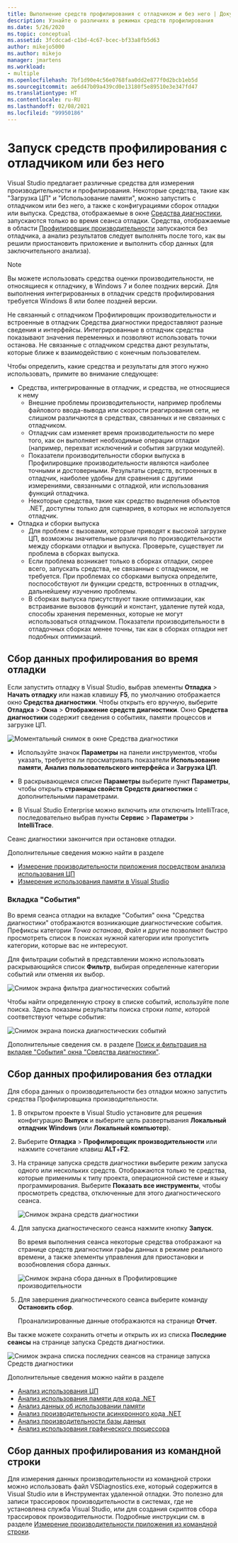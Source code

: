 ```yaml
---
title: Выполнение средств профилирования с отладчиком и без него | Документация Майкрософт
description: Узнайте о различиях в режимах средств профилирования
ms.date: 5/26/2020
ms.topic: conceptual
ms.assetid: 3fcdccad-c1bd-4c67-bcec-bf33a8fb5d63
author: mikejo5000
ms.author: mikejo
manager: jmartens
ms.workload:
- multiple
ms.openlocfilehash: 7bf1d90e4c56e0768faa0dd2e877f0d2bcb1eb5d
ms.sourcegitcommit: ae6d47b09a439cd0e13180f5e89510e3e347fd47
ms.translationtype: HT
ms.contentlocale: ru-RU
ms.lasthandoff: 02/08/2021
ms.locfileid: "99950186"
---
```

# <a name="run-profiling-tools-with-or-without-the-debugger"></a>Запуск средств профилирования с отладчиком или без него

Visual Studio предлагает различные средства для измерения производительности и профилирования. Некоторые средства, такие как "Загрузка ЦП" и "Использование памяти", можно запустить с отладчиком или без него, а также с конфигурациями сборок отладки или выпуска. Средства, отображаемые в окне [Средства диагностики](../profiling/profiling-feature-tour.md#measure-performance-while-debugging), запускаются только во время сеанса отладки. Средства, отображаемые в области [Профилировщик производительности](../profiling/profiling-feature-tour.md#post_mortem) запускаются без отладчика, а анализ результатов следует выполнять после того, как вы решили приостановить приложение и выполнить сбор данных (для заключительного анализа).

>[!NOTE]
>Вы можете использовать средства оценки производительности, не относящиеся к отладчику, в Windows 7 и более поздних версий. Для выполнения интегрированных в отладчик средств профилирования требуется Windows 8 или более поздней версии.

Не связанный с отладчиком Профилировщик производительности и встроенные в отладчик Средства диагностики предоставляют разные сведения и интерфейсы. Интегрированные в отладчик средства показывают значения переменных и позволяют использовать точки останова. Не связанные с отладчиком средства дают результаты, которые ближе к взаимодействию с конечным пользователем.

Чтобы определить, какие средства и результаты для этого нужно использовать, примите во внимание следующее:

- Средства, интегрированные в отладчик, и средства, не относящиеся к нему
  - Внешние проблемы производительности, например проблемы файлового ввода-вывода или скорости реагирования сети, не слишком различаются в средствах, связанных и не связанных с отладчиком.
  - Отладчик сам изменяет время производительности по мере того, как он выполняет необходимые операции отладки (например, перехват исключений и события загрузки модулей).
  - Показатели производительности сборки выпуска в Профилировщике производительности являются наиболее точными и достоверными. Результаты средств, встроенных в отладчик, наиболее удобны для сравнения с другими измерениями, связанными с отладкой, или использования функций отладчика.
  - Некоторые средства, такие как средство выделения объектов .NET, доступны только для сценариев, в которых не используется отладчик.
- Отладка и сборки выпуска
  - Для проблем с вызовами, которые приводят к высокой загрузке ЦП, возможны значительные различия по производительности между сборками отладки и выпуска. Проверьте, существует ли проблема в сборках выпуска.
  - Если проблема возникает только в сборках отладки, скорее всего, запускать средства, не связанные с отладчиком, не требуется. При проблемах со сборками выпуска определите, поспособствуют ли функции средств, встроенных в отладчик, дальнейшему изучению проблемы.
  - В сборках выпуска присутствуют такие оптимизации, как встраивание вызовов функций и констант, удаление путей кода, способы хранения переменных, которые не могут использоваться отладчиком. Показатели производительности в отладочных сборках менее точны, так как в сборках отладки нет подобных оптимизаций.

## <a name="collect-profiling-data-while-debugging"></a><a name="BKMK_Quick_start__Collect_diagnostic_data"></a> Сбор данных профилирования во время отладки

Если запустить отладку в Visual Studio, выбрав элементы **Отладка** > **Начать отладку** или нажав клавишу **F5**, по умолчанию отображается окно **Средства диагностики**. Чтобы открыть его вручную, выберите **Отладка** > **Окна** > **Отображение средств диагностики**. Окно **Средства диагностики** содержит сведения о событиях, памяти процессов и загрузке ЦП.

![Моментальный снимок в окне Средства диагностики](../profiling/media/diagnostictoolswindow.png "Окно Средства диагностики")

- Используйте значок **Параметры** на панели инструментов, чтобы указать, требуется ли просматривать показатели **Использование памяти**, **Анализ пользовательского интерфейса** и **Загрузка ЦП**.

- В раскрывающемся списке **Параметры** выберите пункт **Параметры**, чтобы открыть **страницы свойств Средств диагностики** с дополнительными параметрами.

- В Visual Studio Enterprise можно включить или отключить IntelliTrace, последовательно выбрав пункты **Сервис** > **Параметры** > **IntelliTrace**.

Сеанс диагностики закончится при остановке отладки.

Дополнительные сведения можно найти в разделе

- [Измерение производительности приложения посредством анализа использования ЦП](../profiling/beginners-guide-to-performance-profiling.md)
- [Измерение использования памяти в Visual Studio](../profiling/memory-usage.md)

### <a name="the-events-tab"></a>Вкладка "События"

Во время сеанса отладки на вкладке "События" окна "Средства диагностики" отображаются возникающие диагностические события. Префиксы категории *Точка останова*, *Файл* и другие позволяют быстро просмотреть список в поисках нужной категории или пропустить категории, которые вас не интересуют.

Для фильтрации событий в представлении можно использовать раскрывающийся список **Фильтр**, выбирая определенные категории событий или отменяя их выбор.

![Снимок экрана фильтра диагностических событий](../profiling/media/diagnosticeventfilter.png "Фильтр событий диагностики")

Чтобы найти определенную строку в списке событий, используйте поле поиска. Здесь показаны результаты поиска строки *name*, которой соответствуют четыре события:

![Снимок экрана поиска диагностических событий](../profiling/media/diagnosticseventsearch.png "Поиск событий диагностики")

Дополнительные сведения см. в разделе [Поиск и фильтрация на вкладке "События" окна "Средства диагностики"](https://devblogs.microsoft.com/devops/searching-and-filtering-the-events-tab-of-the-diagnostic-tools-window/).

## <a name="collect-profiling-data-without-debugging"></a>Сбор данных профилирования без отладки

Для сбора данных о производительности без отладки можно запустить средства Профилировщика производительности.

1. В открытом проекте в Visual Studio установите для решения конфигурацию **Выпуск** и выберите цель развертывания **Локальный отладчик Windows** (или **Локальный компьютер**).

1. Выберите **Отладка** > **Профилировщик производительности** или нажмите сочетание клавиш **ALT**+**F2**.

1. На странице запуска средств диагностики выберите режим запуска одного или нескольких средств. Отображаются только те средства, которые применимы к типу проекта, операционной системе и языку программирования. Выберите **Показать все инструменты**, чтобы просмотреть средства, отключенные для этого диагностического сеанса.

   ![Снимок экрана средств диагностики](../profiling/media/diaghubsummarypage.png "DIAG_SelectTool")

1. Для запуска диагностического сеанса нажмите кнопку **Запуск**.

   Во время выполнения сеанса некоторые средства отображают на странице средств диагностики графы данных в режиме реального времени, а также элементы управления для приостановки и возобновления сбора данных.

    ![Снимок экрана сбора данных в Профилировщике производительности](../profiling/media/diaghubcollectdata.png "Сбор данных в центре")

1. Для завершения диагностического сеанса выберите команду **Остановить сбор**.

   Проанализированные данные отображаются на странице **Отчет**.

Вы также можете сохранить отчеты и открыть их из списка **Последние сеансы** на странице запуска Средств диагностики.

![Снимок экрана списка последних сеансов на странице запуска Средств диагностики](../profiling/media/diaghubopenexistingdiagsession.png "PDHUB_OpenExistingDiagSession")

Дополнительные сведения можно найти в разделе

- [Анализ использования ЦП](../profiling/cpu-usage.md)
- [Анализ использования памяти для кода .NET](../profiling/dotnet-alloc-tool.md)
- [Анализ данных об использовании памяти](../profiling/memory-usage-without-debugging2.md)
- [Анализ производительности асинхронного кода .NET](../profiling/analyze-async.md)
- [Анализ производительности базы данных](../profiling/analyze-database.md)
- [Анализ использования графического процессора](../profiling/gpu-usage.md)

## <a name="collect-profiling-data-from-the-command-line"></a>Сбор данных профилирования из командной строки

Для измерения данных производительности из командной строки можно использовать файл VSDiagnostics.exe, который содержится в Visual Studio или в Инструментах удаленной отладки. Это полезно для записи трассировок производительности в системах, где не установлена служба Visual Studio, или для создания скриптов сбора трассировок производительности. Подробные инструкции см. в разделе [Измерение производительности приложения из командной строки](../profiling/profile-apps-from-command-line.md).